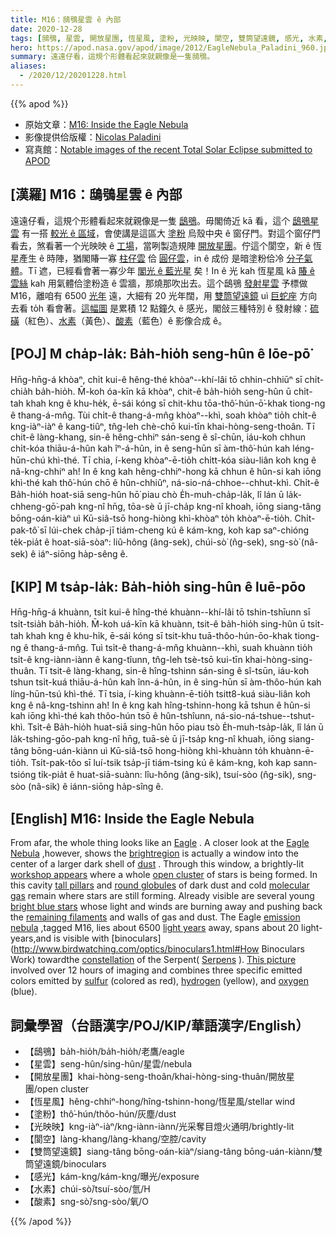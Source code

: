 ```yaml
---
title: M16：鴟鴞星雲 ê 內部
date: 2020-12-28
tags: [鴟鴞, 星雲, 開放星團, 恆星風, 塗粉, 光映映, 閬空, 雙筒望遠鏡, 感光, 水素, 酸素]
hero: https://apod.nasa.gov/apod/image/2012/EagleNebula_Paladini_960.jpg
summary: 遠遠仔看，這規个形體看起來就親像是一隻鴟鴞。
aliases:
  - /2020/12/20201228.html
---
```


{{% apod %}}

- 原始文章：[M16: Inside the Eagle Nebula](https://apod.nasa.gov/apod/ap201228.html)
- 影像提供佮版權：[Nicolas Paladini](https://www.instagram.com/nicolas_paladini/)
- 寫真館：[Notable images of the recent Total Solar Eclipse submitted to APOD](https://www.facebook.com/media/set?vanity=APOD.Sky&set=a.3216915061746024)

## [漢羅] M16：鴟鴞星雲 ê 內部

遠遠仔看，這規个形體看起來就親像是一隻 [鴟鴞](https://www.pbs.org/wnet/nature/eagles-introduction/3089/)。毋閣倚近 kā 看，這个 [鴟鴞星雲](https://en.wikipedia.org/wiki/Eagle_Nebula) 有一搭 [較光 ê 區域](https://noirlab.edu/public/images/noao-02181/)，會使講是這區大 [塗粉](https://apod.nasa.gov/apod/ap030706.html) 烏殼中央 ê 窗仔門。對這个窗仔門看去，煞看著一个光映映 ê [工場](https://www.youtube.com/watch?v=rvXIgpIuuxw)，當咧製造規陣 [開放星團](https://apod.nasa.gov/apod/open_clusters.html)。佇這个閬空，新 ê 恆星產生 ê 時陣，猶閣賰一寡 [柱仔雲](https://apod.nasa.gov/apod/ap201206.html) 佮 [圓仔雲](https://apod.nasa.gov/apod/ap081228.html)，in ê 成份 是暗塗粉佮冷 [分子氣體](https://apod.nasa.gov/apod/ap201122.html)。Tī 遮，已經看會著一寡少年 [閣光 ê 藍光星](https://apod.nasa.gov/apod/ap200909.html) 矣！In ê 光 kah 恆星風 kā [賰 ê 雲絲](https://apod.nasa.gov/apod/ap181202.html) kah 用氣體佮塗粉造 ê 雲牆，那燒那吹出去。這个鴟鴞 [發射星雲](https://apod.nasa.gov/apod/emission_nebulae.html) 予標做 M16，離咱有 6500 [光年](https://starchild.gsfc.nasa.gov/docs/StarChild/questions/question19.html) 遠，大細有 20 光年闊，用 [雙筒望遠鏡](http://www.birdwatching.com/optics/binoculars1.html#How%20Binoculars%20Work) uì [巨蛇座](https://chandra.harvard.edu/photo/constellations/serpens.html) 方向去看 to̍h 看會著。[這幅圖](https://www.instagram.com/p/CHQf9uxJ3GW/) 是累積 12 點鐘久 ê 感光，閣敆三種特別 ê 發射線：[硫磺](https://en.wikipedia.org/wiki/Sulfur)（紅色）、[水素](http://www.rsc.org/periodic-table/element/1/hydrogen)（黃色）、[酸素](https://www.youtube.com/watch?v=uPK_rSf1WUc)（藍色）ê 影像合成 ê。

## [POJ] M cha̍p-la̍k: Ba̍h-hio̍h seng-hûn ê lōe-pō͘

Hn̄g-hn̄g-á khòaⁿ, chi̍t kui-ê hêng-thé khòaⁿ--khí-lâi tō chhin-chhiūⁿ sī chi̍t-chia̍h ba̍h-hio̍h. M̄-koh óa-kīn kā khòaⁿ, chit-ê ba̍h-hio̍h seng-hûn ū chi̍t-tah khah kng ê khu-he̍k, ē-sái kóng sī chit-khu tōa-thô͘-hún-ō͘-khak tiong-ng ê thang-á-mn̂g. Tùi chi̍t-ê thang-á-mn̂g khòaⁿ--khì, soah khòaⁿ tio̍h chi̍t-ê kng-iàⁿ-iàⁿ ê kang-tiûⁿ, tn̂g-leh chè-chō kui-tīn khai-hòng-seng-thoân. Tī chit-ê làng-khang, sin-ê hêng-chhiⁿ sán-seng ê sî-chūn, iáu-koh chhun chi̍t-kóa thiāu-á-hûn kah îⁿ-á-hûn, in ê seng-hūn sī àm-thô͘-hún kah léng-hūn-chú khì-thé. Tī chia, í-keng khòaⁿ-ē-tio̍h chi̍tt-kóa siàu-liân koh kng ê nâ-kng-chhiⁿ ah! In ê kng kah hêng-chhiⁿ-hong kā chhun ê hûn-si kah iōng khì-thé kah thô͘-hún chō ê hûn-chhiûⁿ, ná-sio-ná-chhoe--chhut-khì. Chi̍t-ê Ba̍h-hio̍h hoat-siā seng-hûn hō͘ piau chò E̍h-muh-cha̍p-la̍k, lî lán ū la̍k-chheng-gō͘-pah kng-nî hn̄g, tōa-sè ū jī-cha̍p kng-nî khoah, iōng siang-tâng bōng-oán-kiàⁿ uì Kū-siâ-tsō hong-hiòng khì-khòaⁿ to̍h khòaⁿ-ē-tio̍h. Chi̍t-pak-tô͘ sī lúi-chek cha̍p-jī tiám-cheng kú ê kám-kng, koh kap saⁿ-chióng te̍k-pia̍t ê hoat-siā-sòaⁿ: liû-hông (âng-sek), chúi-sò͘ (n̂g-sek), sng-sò͘ (nâ-sek) ê iáⁿ-siōng ha̍p-sêng ê.

## [KIP] M tsa̍p-la̍k: Ba̍h-hio̍h sing-hûn ê luē-pōo

Hn̄g-hn̄g-á khuànn, tsi̍t kui-ê hîng-thé khuànn--khí-lâi tō tshin-tshīunn sī tsi̍t-tsia̍h ba̍h-hio̍h. M̄-koh uá-kīn kā khuànn, tsit-ê ba̍h-hio̍h sing-hûn ū tsi̍t-tah khah kng ê khu-hi̍k, ē-sái kóng sī tsit-khu tuā-thôo-hún-ōo-khak tiong-ng ê thang-á-mn̂g. Tuì tsi̍t-ê thang-á-mn̂g khuànn--khì, suah khuànn tio̍h tsi̍t-ê kng-iànn-iànn ê kang-tîunn, tn̂g-leh tsè-tsō kui-tīn khai-hòng-sing-thuân. Tī tsit-ê làng-khang, sin-ê hîng-tshinn sán-sing ê sî-tsūn, iáu-koh tshun tsi̍t-kuá thiāu-á-hûn kah înn-á-hûn, in ê sing-hūn sī àm-thôo-hún kah líng-hūn-tsú khì-thé. Tī tsia, í-king khuànn-ē-tio̍h tsitt8-kuá siàu-liân koh kng ê nâ-kng-tshinn ah! In ê kng kah hîng-tshinn-hong kā tshun ê hûn-si kah iōng khì-thé kah thôo-hún tsō ê hûn-tshîunn, ná-sio-ná-tshue--tshut-khì. Tsi̍t-ê Ba̍h-hio̍h huat-siā sing-hûn hōo piau tsò E̍h-muh-tsa̍p-la̍k, lî lán ū la̍k-tshing-gōo-pah kng-nî hn̄g, tuā-sè ū jī-tsa̍p kng-nî khuah, iōng siang-tâng bōng-uán-kiànn uì Kū-siâ-tsō hong-hiòng khì-khuànn to̍h khuànn-ē-tio̍h. Tsi̍t-pak-tôo sī luí-tsik tsa̍p-jī tiám-tsing kú ê kám-kng, koh kap sann-tsióng ti̍k-pia̍t ê huat-siā-suànn: lîu-hông (âng-sik), tsuí-sòo (n̂g-sik), sng-sòo (nâ-sik) ê iánn-siōng ha̍p-sîng ê.

## [English] M16: Inside the Eagle Nebula  

From afar, the whole thing looks like an [Eagle](https://www.pbs.org/wnet/nature/eagles-introduction/3089/) . A closer look at the [Eagle Nebula](https://en.wikipedia.org/wiki/Eagle_Nebula) ,however, shows the [brightregion](https://noirlab.edu/public/images/noao-02181/) is actually a window into the center of a larger dark shell of [dust](https://apod.nasa.gov/apod/ap030706.html) . Through this window, a brightly-lit [workshop appears](https://www.youtube.com/watch?v=rvXIgpIuuxw) where a whole [open cluster](https://apod.nasa.gov/apod/open_clusters.html) of stars is being formed. In this cavity [tall pillars](https://apod.nasa.gov/apod/ap201206.html) and [round globules](https://apod.nasa.gov/apod/ap081228.html) of dark dust and cold [molecular gas](https://apod.nasa.gov/apod/ap201122.html) remain where stars are still forming. Already visible are several young [bright blue stars](https://apod.nasa.gov/apod/ap200909.html) whose light and winds are burning away and pushing back the [remaining filaments](https://apod.nasa.gov/apod/ap181202.html) and walls of gas and dust. The Eagle [emission nebula](https://apod.nasa.gov/apod/emission_nebulae.html) ,tagged M16, lies about 6500 [light years](https://starchild.gsfc.nasa.gov/docs/StarChild/questions/question19.html) away, spans about 20 light-years,and is visible with [binoculars](http://www.birdwatching.com/optics/binoculars1.html#How Binoculars Work) towardthe [constellation](https://spaceplace.nasa.gov/search/constellations/) of the Serpent( [Serpens](https://chandra.harvard.edu/photo/constellations/serpens.html) ). [This picture](https://www.instagram.com/p/CHQf9uxJ3GW/) involved over 12 hours of imaging and combines three specific emitted colors emitted by [sulfur](https://en.wikipedia.org/wiki/Sulfur) (colored as red), [hydrogen](http://www.rsc.org/periodic-table/element/1/hydrogen) (yellow), and [oxygen](https://www.youtube.com/watch?v=uPK_rSf1WUc) (blue).

## 詞彙學習（台語漢字/POJ/KIP/華語漢字/English）

- 【鴟鴞】ba̍h-hio̍h/ba̍h-hio̍h/老鷹/eagle
- 【星雲】seng-hûn/sing-hûn/星雲/nebula
- 【開放星團】khai-hòng-seng-thoân/khai-hòng-sing-thuân/開放星團/open cluster
- 【恆星風】hêng-chhiⁿ-hong/hîng-tshinn-hong/恆星風/stellar wind
- 【塗粉】thô͘-hún/thôo-hún/灰塵/dust
- 【光映映】kng-iàⁿ-iàⁿ/kng-iànn-iànn/光采奪目燈火通明/brightly-lit
- 【閬空】làng-khang/làng-khang/空腔/cavity
- 【雙筒望遠鏡】siang-tâng bōng-oán-kiàⁿ/siang-tâng bōng-uán-kiànn/雙筒望遠鏡/binoculars
- 【感光】kám-kng/kám-kng/曝光/exposure
- 【水素】chúi-sò͘/tsuí-sòo/氫/H
- 【酸素】sng-sò͘/sng-sòo/氧/O

{{% /apod %}}
